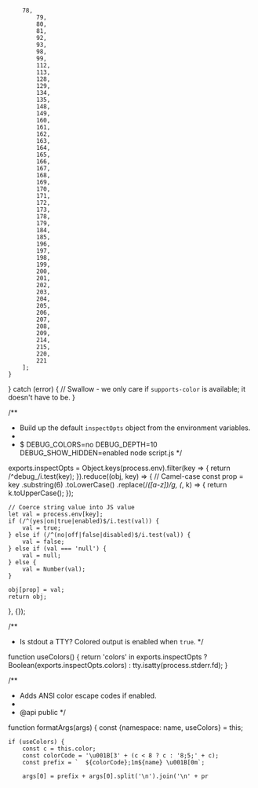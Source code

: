 		78,
			79,
			80,
			81,
			92,
			93,
			98,
			99,
			112,
			113,
			128,
			129,
			134,
			135,
			148,
			149,
			160,
			161,
			162,
			163,
			164,
			165,
			166,
			167,
			168,
			169,
			170,
			171,
			172,
			173,
			178,
			179,
			184,
			185,
			196,
			197,
			198,
			199,
			200,
			201,
			202,
			203,
			204,
			205,
			206,
			207,
			208,
			209,
			214,
			215,
			220,
			221
		];
	}
} catch (error) {
	// Swallow - we only care if `supports-color` is available; it doesn't have to be.
}

/**
 * Build up the default `inspectOpts` object from the environment variables.
 *
 *   $ DEBUG_COLORS=no DEBUG_DEPTH=10 DEBUG_SHOW_HIDDEN=enabled node script.js
 */

exports.inspectOpts = Object.keys(process.env).filter(key => {
	return /^debug_/i.test(key);
}).reduce((obj, key) => {
	// Camel-case
	const prop = key
		.substring(6)
		.toLowerCase()
		.replace(/_([a-z])/g, (_, k) => {
			return k.toUpperCase();
		});

	// Coerce string value into JS value
	let val = process.env[key];
	if (/^(yes|on|true|enabled)$/i.test(val)) {
		val = true;
	} else if (/^(no|off|false|disabled)$/i.test(val)) {
		val = false;
	} else if (val === 'null') {
		val = null;
	} else {
		val = Number(val);
	}

	obj[prop] = val;
	return obj;
}, {});

/**
 * Is stdout a TTY? Colored output is enabled when `true`.
 */

function useColors() {
	return 'colors' in exports.inspectOpts ?
		Boolean(exports.inspectOpts.colors) :
		tty.isatty(process.stderr.fd);
}

/**
 * Adds ANSI color escape codes if enabled.
 *
 * @api public
 */

function formatArgs(args) {
	const {namespace: name, useColors} = this;

	if (useColors) {
		const c = this.color;
		const colorCode = '\u001B[3' + (c < 8 ? c : '8;5;' + c);
		const prefix = `  ${colorCode};1m${name} \u001B[0m`;

		args[0] = prefix + args[0].split('\n').join('\n' + pr